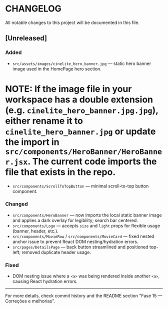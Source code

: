 # CHANGELOG

All notable changes to this project will be documented in this file.

## [Unreleased]

### Added
- `src/assets/images/cinelite_hero_banner.jpg` — static hero banner image used in the HomePage hero section.
# NOTE: If the image file in your workspace has a double extension (e.g. `cinelite_hero_banner.jpg.jpg`), either rename it to `cinelite_hero_banner.jpg` or update the import in `src/components/HeroBanner/HeroBanner.jsx`. The current code imports the file that exists in the repo.
- `src/components/ScrollToTopButton` — minimal scroll-to-top button component.

### Changed
- `src/components/HeroBanner` — now imports the local static banner image and applies a dark overlay for legibility; search bar centered.
- `src/components/Logo` — accepts `size` and `light` props for flexible usage (banner, header, etc.).
- `src/components/MovieRow` / `src/components/MovieCard` — fixed nested anchor issue to prevent React DOM nesting/hydration errors.
- `src/pages/DetailsPage` — back button streamlined and positioned top-left; removed duplicate header usage.

### Fixed
- DOM nesting issue where a `<a>` was being rendered inside another `<a>`, causing React hydration errors.

---

For more details, check commit history and the README section "Fase 15 — Correções e melhorias".
